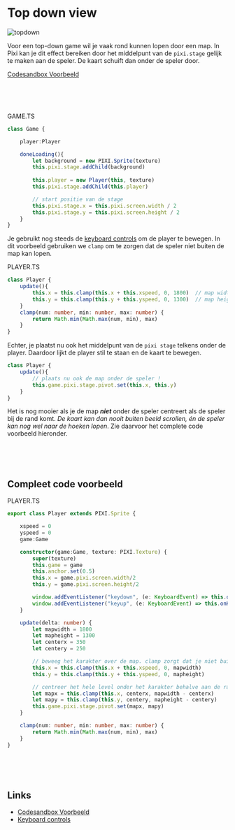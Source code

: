 # Top down view

![topdown](./topdown.gif)

Voor een top-down game wil je vaak rond kunnen lopen door een map. In Pixi kan je dit effect bereiken door het middelpunt van de `pixi.stage` gelijk te maken aan de speler. De kaart schuift dan onder de speler door. 

[Codesandbox Voorbeeld](https://codesandbox.io/s/map-explorer-on4g4t)

<br>
<br>
<br>

GAME.TS
```typescript
class Game {

    player:Player

    doneLoading(){
        let background = new PIXI.Sprite(texture)
        this.pixi.stage.addChild(background)
        
        this.player = new Player(this, texture)
        this.pixi.stage.addChild(this.player)

        // start positie van de stage
        this.pixi.stage.x = this.pixi.screen.width / 2
        this.pixi.stage.y = this.pixi.screen.height / 2
    }
}
```

Je gebruikt nog steeds de [keyboard controls](./keyboard.md) om de player te bewegen. In dit voorbeeld gebruiken we `clamp` om te zorgen dat de speler niet buiten de map kan lopen.

PLAYER.TS

```typescript
class Player {
    update(){
        this.x = this.clamp(this.x + this.xspeed, 0, 1800)  // map width
        this.y = this.clamp(this.y + this.yspeed, 0, 1300)  // map height
    }
    clamp(num: number, min: number, max: number) {
        return Math.min(Math.max(num, min), max)
    }
}
```

Echter, je plaatst nu ook het middelpunt van de `pixi stage` telkens onder de player. Daardoor lijkt de player stil te staan en de kaart te bewegen.

```typescript
class Player {
    update(){
        // plaats nu ook de map onder de speler !
        this.game.pixi.stage.pivot.set(this.x, this.y)
    }
}

```
Het is nog mooier als je de map ***niet*** onder de speler centreert als de speler bij de rand komt. *De kaart kan dan nooit buiten beeld scrollen, én de speler kan nog wel naar de hoeken lopen*. Zie daarvoor het complete code voorbeeld hieronder.

<br>
<br>
<br>

## Compleet code voorbeeld

PLAYER.TS
```typescript
export class Player extends PIXI.Sprite {

    xspeed = 0
    yspeed = 0
    game:Game

    constructor(game:Game, texture: PIXI.Texture) {
        super(texture)
        this.game = game
        this.anchor.set(0.5)
        this.x = game.pixi.screen.width/2
        this.y = game.pixi.screen.height/2

        window.addEventListener("keydown", (e: KeyboardEvent) => this.onKeyDown(e))
        window.addEventListener("keyup", (e: KeyboardEvent) => this.onKeyUp(e))
    }

    update(delta: number) {
        let mapwidth = 1800
        let mapheight = 1300
        let centerx = 350
        let centery = 250

        // beweeg het karakter over de map. clamp zorgt dat je niet buiten de map kan lopen
        this.x = this.clamp(this.x + this.xspeed, 0, mapwidth)
        this.y = this.clamp(this.y + this.yspeed, 0, mapheight)

        // centreer het hele level onder het karakter behalve aan de randen
        let mapx = this.clamp(this.x, centerx, mapwidth - centerx)
        let mapy = this.clamp(this.y, centery, mapheight - centery)
        this.game.pixi.stage.pivot.set(mapx, mapy)        
    }

    clamp(num: number, min: number, max: number) {
        return Math.min(Math.max(num, min), max)
    }
}
```

<br>
<br>
<br>

## Links

- [Codesandbox Voorbeeld](https://codesandbox.io/s/map-explorer-on4g4t)
- [Keyboard controls](./keyboard.md)